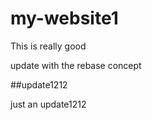 # my-website1

This is really good

update with the rebase concept

##update1212

just an update1212
